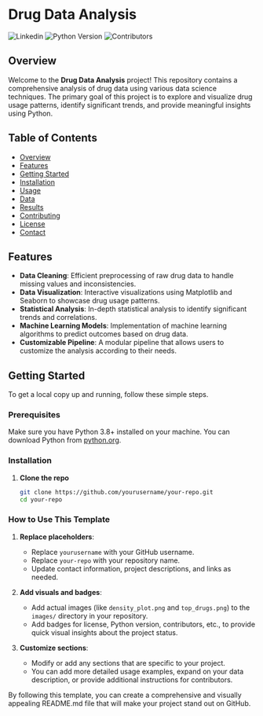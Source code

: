 # Drug Data Analysis

![Linkedin](https://www.linkedin.com/in/mahshidkhatami-data-analyst/)
![Python Version](https://img.shields.io/badge/python-3.8%2B-blue)
![Contributors](https://github.com/mahshid1373)

## Overview

Welcome to the **Drug Data Analysis** project! This repository contains a comprehensive analysis of drug data using various data science techniques. The primary goal of this project is to explore and visualize drug usage patterns, identify significant trends, and provide meaningful insights using Python.

## Table of Contents

- [Overview](#overview)
- [Features](#features)
- [Getting Started](#getting-started)
- [Installation](#installation)
- [Usage](#usage)
- [Data](#data)
- [Results](#results)
- [Contributing](#contributing)
- [License](#license)
- [Contact](#contact)

## Features

- **Data Cleaning**: Efficient preprocessing of raw drug data to handle missing values and inconsistencies.
- **Data Visualization**: Interactive visualizations using Matplotlib and Seaborn to showcase drug usage patterns.
- **Statistical Analysis**: In-depth statistical analysis to identify significant trends and correlations.
- **Machine Learning Models**: Implementation of machine learning algorithms to predict outcomes based on drug data.
- **Customizable Pipeline**: A modular pipeline that allows users to customize the analysis according to their needs.

## Getting Started

To get a local copy up and running, follow these simple steps.

### Prerequisites

Make sure you have Python 3.8+ installed on your machine. You can download Python from [python.org](https://www.python.org/).

### Installation

1. **Clone the repo**

   ```bash
   git clone https://github.com/yourusername/your-repo.git
   cd your-repo


### How to Use This Template

1. **Replace placeholders**:
   - Replace `yourusername` with your GitHub username.
   - Replace `your-repo` with your repository name.
   - Update contact information, project descriptions, and links as needed.
   
2. **Add visuals and badges**:
   - Add actual images (like `density_plot.png` and `top_drugs.png`) to the `images/` directory in your repository.
   - Add badges for license, Python version, contributors, etc., to provide quick visual insights about the project status.

3. **Customize sections**:
   - Modify or add any sections that are specific to your project.
   - You can add more detailed usage examples, expand on your data description, or provide additional instructions for contributors.

By following this template, you can create a comprehensive and visually appealing README.md file that will make your project stand out on GitHub.
